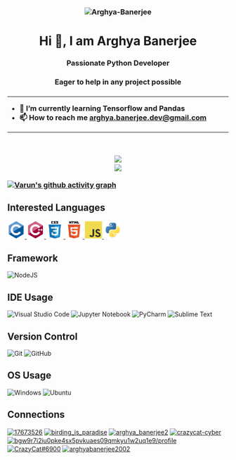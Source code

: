 <h3 align="center"><img src="https://komarev.com/ghpvc/?username=Arghya-Banerjee&label=Profile%20views&color=0e75b6&style=flat" alt="Arghya-Banerjee" /></h3>

<h1 align = "center" > Hi 👋, I am Arghya Banerjee </h1>



<h3 align = "center" > Passionate Python Developer <h3>
<h3 align = "center" > Eager to help in any project possible <h3>
    
<hr>


-  🌱 I’m currently learning **Tensorflow and Pandas**
-  📫 How to reach me **arghya.banerjee.dev@gmail.com**

<hr>
    
<br>

<p align="center">
    <img src="https://github-readme-stats.vercel.app/api?username=Arghya-Banerjee&show_icons=true&theme=onedark"/> <br/>
    <img src="https://github-readme-streak-stats.herokuapp.com/?user=Arghya-Banerjee&theme=cobalt"/> 
</p>



[![Varun's github activity graph](https://activity-graph.herokuapp.com/graph?username=Arghya-Banerjee&theme=github)](https://github.com/ashutosh00710/github-readme-activity-graph)



## Interested Languages

<p align="left"> <a href="https://www.cprogramming.com/" target="_blank" rel="noreferrer"> <img src="https://raw.githubusercontent.com/devicons/devicon/master/icons/c/c-original.svg" alt="c" width="40" height="40"/> </a> <a href="https://www.w3schools.com/cpp/" target="_blank" rel="noreferrer"> <img src="https://raw.githubusercontent.com/devicons/devicon/master/icons/cplusplus/cplusplus-original.svg" alt="cplusplus" width="40" height="40"/> </a> <a href="https://www.w3schools.com/css/" target="_blank" rel="noreferrer"> <img src="https://raw.githubusercontent.com/devicons/devicon/master/icons/css3/css3-original-wordmark.svg" alt="css3" width="40" height="40"/> </a> <a href="https://www.w3.org/html/" target="_blank" rel="noreferrer"> <img src="https://raw.githubusercontent.com/devicons/devicon/master/icons/html5/html5-original-wordmark.svg" alt="html5" width="40" height="40"/> </a> <a href="https://developer.mozilla.org/en-US/docs/Web/JavaScript" target="_blank" rel="noreferrer"> <img src="https://raw.githubusercontent.com/devicons/devicon/master/icons/javascript/javascript-original.svg" alt="javascript" width="40" height="40"/> </a> <a href="https://www.python.org" target="_blank" rel="noreferrer"> <img src="https://raw.githubusercontent.com/devicons/devicon/master/icons/python/python-original.svg" alt="python" width="40" height="40"/> </a>

## Framework

![NodeJS](https://img.shields.io/badge/node.js-6DA55F?style=for-the-badge&logo=node.js&logoColor=white)


## IDE Usage

![Visual Studio Code](https://img.shields.io/badge/Visual%20Studio%20Code-0078d7.svg?style=for-the-badge&logo=visual-studio-code&logoColor=white)
![Jupyter Notebook](https://img.shields.io/badge/jupyter-%23FA0F00.svg?style=for-the-badge&logo=jupyter&logoColor=white)
![PyCharm](https://img.shields.io/badge/pycharm-143?style=for-the-badge&logo=pycharm&logoColor=black&color=black&labelColor=green)
![Sublime Text](https://img.shields.io/badge/sublime_text-%23575757.svg?style=for-the-badge&logo=sublime-text&logoColor=important)

## Version Control

![Git](https://img.shields.io/badge/git-%23F05033.svg?style=for-the-badge&logo=git&logoColor=white)
![GitHub](https://img.shields.io/badge/github-%23121011.svg?style=for-the-badge&logo=github&logoColor=white)

## OS Usage

![Windows](https://img.shields.io/badge/Windows-0078D6?style=for-the-badge&logo=windows&logoColor=white)
![Ubuntu](https://img.shields.io/badge/Ubuntu-E95420?style=for-the-badge&logo=ubuntu&logoColor=white)

## Connections

<a href="https://stackoverflow.com/users/17673526" target="blank"><img align="center" src="https://raw.githubusercontent.com/rahuldkjain/github-profile-readme-generator/master/src/images/icons/Social/stack-overflow.svg" alt="17673526" height="30" width="40" /></a>
<a href="https://instagram.com/birding_is_paradise" target="blank"><img align="center" src="https://raw.githubusercontent.com/rahuldkjain/github-profile-readme-generator/master/src/images/icons/Social/instagram.svg" alt="birding_is_paradise" height="30" width="40" /></a>
<a href="https://www.hackerrank.com/arghya_banerjee2" target="blank"><img align="center" src="https://raw.githubusercontent.com/rahuldkjain/github-profile-readme-generator/master/src/images/icons/Social/hackerrank.svg" alt="arghya_banerjee2" height="30" width="40" /></a>
<a href="https://www.leetcode.com/crazycat-cyber" target="blank"><img align="center" src="https://raw.githubusercontent.com/rahuldkjain/github-profile-readme-generator/master/src/images/icons/Social/leet-code.svg" alt="crazycat-cyber" height="30" width="40" /></a>
<a href="https://auth.geeksforgeeks.org/user/bgw9r7i2iu0pke4sx5pvkuaes09qmkyu1w2uq1e9/profile" target="blank"><img align="center" src="https://raw.githubusercontent.com/rahuldkjain/github-profile-readme-generator/master/src/images/icons/Social/geeks-for-geeks.svg" alt="bgw9r7i2iu0pke4sx5pvkuaes09qmkyu1w2uq1e9/profile" height="30" width="40" /></a>
<a href="https://discord.gg/CF3YFEHaAU" target="blank"><img align="center" src="https://raw.githubusercontent.com/rahuldkjain/github-profile-readme-generator/master/src/images/icons/Social/discord.svg" alt="CrazyCat#6900" height="30" width="40" /></a>
<a href="https://g.dev/arghyabanerjee2002" target="blank"><img align="center" src="https://user-images.githubusercontent.com/72212592/147922695-58d745b7-a25a-4ccd-affa-0eb1bf5c4ce5.png" alt="arghyabanerjee2002" height="30" width="40" /></a>


<!-- ## Certificates Earned Till Date
  
<p>
<img align="left" width="47%" src ="https://user-images.githubusercontent.com/72212592/146411378-0cce939e-5af8-46f9-bb5c-0ec0bcfe6307.png" />

<img align="left" width="47%" src ="https://user-images.githubusercontent.com/72212592/147873200-7a37c0fd-00e2-41df-bab1-bcd2b4a70bc5.png" />
</p>
<marquee behavior="alternate" direction="left">   </marquee>
<p>
<img align="left" width="47%" src ="https://user-images.githubusercontent.com/72212592/148016069-5e09a4a5-07cb-4bfa-a592-4843ab034dec.jpg" />
</p>
 -->
